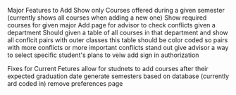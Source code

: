 Major Features to Add
    Show only Courses offered during a given semester (currently shows all courses when adding a new one)
    Show required courses for given major
    Add page for advisor to check conflicts given a department
        Should given a table of all courses in that department and show all conflcit pairs with outer classes
            this table should be color coded so pairs with more conflicts or more important conflicts stand out
     give advisor a way to select specific student's plans to veiw
     add sign in authorization
 
 Fixes for Current Fetures
    allow for studnets to add courses after their expected graduation date
    generate semesters based on database (currently ard coded in)
    remove preferences page
